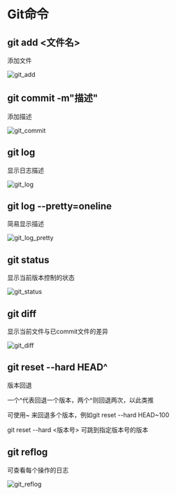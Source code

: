 # Git命令

## git add <文件名>

添加文件

![git_add](C:\Users\TKW\Desktop\note\git_pic\git_add.png)

## git commit -m"描述"

添加描述

![git_commit](C:\Users\TKW\Desktop\note\git_pic\git_commit.png)

## git log

显示日志描述

![git_log](C:\Users\TKW\Desktop\note\git_pic\git_log.png)

## git log --pretty=oneline

简易显示描述

![git_log_pretty](C:\Users\TKW\Desktop\note\git_pic\git_log_pretty.png)

## git status

显示当前版本控制的状态

![git_status](C:\Users\TKW\Desktop\note\git_pic\git_status.png)

## git diff

显示当前文件与已commit文件的差异

![git_diff](C:\Users\TKW\Desktop\note\git_pic\git_diff.png)

## git reset --hard HEAD^

版本回退

一个^代表回退一个版本，两个^则回退两次，以此类推

可使用~<num> 来回退多个版本，例如git reset --hard HEAD~100

git reset --hard <版本号> 可跳到指定版本号的版本

## git reflog

可查看每个操作的日志

![git_reflog](C:\Users\TKW\Desktop\note\git_pic\git_reflog.png)